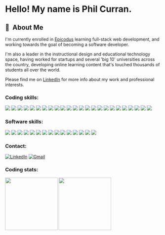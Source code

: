 # Hello!  My name is Phil Curran.

## 📖 &nbsp;About Me

I'm currently enrolled in <a href="https://www.epicodus.com/" target="_blank">Epicodus</a> learning full-stack web development, and working towards the goal of becoming a software developer.

I'm also a leader in the instructional design and educational technology space, having worked for startups and several 'big 10' universities across the country, developing online learning content that's touched thousands of students all over the world.

Please find me on <a href="https://www.linkedin.com/in/philcurran/" target="_blank">LinkedIn</a> for more info about my work and professional interests.

### **Coding skills:**

<span><img src="https://img.shields.io/badge/Bootstrap-white?style=for-the-badge&logo=bootstrap&logoColor=563D7C"/></span>
<span><img src="https://img.shields.io/badge/Bulma-white?style=for-the-badge&logo=bulma&logoColor=563D7C" /></span>
<span><img src="https://img.shields.io/badge/C%23-white?style=for-the-badge&logo=c-sharp&logoColor=239120"/></span>
<span><img src="https://img.shields.io/badge/CSS3-white?style=for-the-badge&logo=css3&logoColor=1572B6"/></span>
<span><img src="https://img.shields.io/badge/GIT-white?style=for-the-badge&logo=git&logoColor=E44C30"/></span>
<span><img src="https://img.shields.io/badge/GitHub-white?style=for-the-badge&logo=github&logoColor=black"/></span>
<span><img src="https://img.shields.io/badge/HTML5-white?style=for-the-badge&logo=html5&logoColor=E34F26"/></span>
<span><img src="https://img.shields.io/badge/JavaScript-white?style=for-the-badge&logo=javascript&logoColor=f0db4f"/></span>
<span><img src="https://img.shields.io/badge/Jest-white?style=for-the-badge&logo=jest&logoColor=C21325"/></span>
<span><img src="https://img.shields.io/badge/JetBrains-white?style=for-the-badge&logo=jetbrains&logoColor=563D7C" /></span>
<span><img src="https://img.shields.io/badge/jQuery-white?style=for-the-badge&logo=jquery&logoColor=0769AD"/></span>
<span><img src="https://img.shields.io/badge/json-white?style=for-the-badge&logo=json&logoColor=5E5C5C"/></span>
<span><img src="https://img.shields.io/badge/Markdown-white?style=for-the-badge&logo=markdown&logoColor=black"/></span>
<span><img src="https://img.shields.io/badge/MySQL-white?style=for-the-badge&logo=mysql&logoColor=005C84"/></span>
<span><img src="https://img.shields.io/badge/.NET-white?style=for-the-badge&logo=dotnet&logoColor=512BD4"/></span>
<span><img src="https://img.shields.io/badge/Node.js-white?style=for-the-badge&logo=nodedotjs&logoColor=339933"/></span>
<span><img src="https://img.shields.io/badge/npm-white?style=for-the-badge&logo=npm&logoColor=CB3837"/></span>
<span><img src="https://img.shields.io/badge/Postman-white?style=for-the-badge&logo=Postman&logoColor=FF6C37"/></span>
<span><img src="https://img.shields.io/badge/Python-white?style=for-the-badge&logo=python&logoColor=563D7C" /></span>
<span><img src="https://img.shields.io/badge/Raspberry%20Pi-white?style=for-the-badge&logo=Raspberry%20Pi&logoColor=A22846"/></span>
<span><img src="https://img.shields.io/badge/React-white?style=for-the-badge&logo=react&logoColor=black"/></span>
<span><img src="https://img.shields.io/badge/VisualStudio-white?style=for-the-badge&logo=visualstudio&logoColor=563D7C" /></span>
<span><img src="https://img.shields.io/badge/Visual_Studio_Code-white?style=for-the-badge&logo=visual%20studio%20code&logoColor=0078D4"/></span>
<span><img src="https://img.shields.io/badge/Webpack-white?style=for-the-badge&logo=Webpack&logoColor=8DD6F9"/></span>

### **Software skills:**

<span><img src="https://img.shields.io/badge/Adobe%20Creative%20Cloud-white?style=for-the-badge&logo=Adobe%20Creative%20Cloud&logoColor=DA1F26"/></span>
<span><img src="https://img.shields.io/badge/Adobe%20after%20affects-white?style=for-the-badge&logo=Adobe%20after%20effects&logoColor=CF96FD"/></span>
<span><img src="https://img.shields.io/badge/Adobe%20Premiere%20Pro-white?style=for-the-badge&logo=Adobe%20Premiere%20Pro&logoColor=9999FF"/></span>
<span><img src="https://img.shields.io/badge/Audacity-white?style=for-the-badge&logo=audacity&logoColor=225bff"/></span>
<span><img src="https://img.shields.io/badge/Discord-white?style=for-the-badge&logo=discord&logoColor=5865F2"/></span>
<span><img src="https://img.shields.io/badge/Figma-white?style=for-the-badge&logo=figma&logoColor=563D7C" /></span>
<span><img src="https://img.shields.io/badge/GoogleCloud-white?style=for-the-badge&logo=googlecloud&logoColor=563D7C" /></span>
<span><img src="https://img.shields.io/badge/Google%20Meet-white?style=for-the-badge&logo=google-meet&logoColor=00897B"/></span>
<span><img src="https://img.shields.io/badge/Linux-white?style=for-the-badge&logo=linux&logoColor=563D7C" /></span>
<span><img src="https://img.shields.io/badge/mac%20os-white?style=for-the-badge&logo=apple&logoColor=black"/></span>
<span><img src="https://img.shields.io/badge/Sketch-white?style=for-the-badge&logo=sketch&logoColor=FFB387"/></span>
<span><img src="https://img.shields.io/badge/Slack-white?style=for-the-badge&logo=slack&logoColor=563D7C" /></span>
<span><img src="https://img.shields.io/badge/Ubuntu-white?style=for-the-badge&logo=ubuntu&logoColor=563D7C" /></span>
<span><img src="https://img.shields.io/badge/Windows-white?style=for-the-badge&logo=windows&logoColor=563D7C" /></span>
<span><img src="https://img.shields.io/badge/Zoom-white?style=for-the-badge&logo=zoom&logoColor=2D8CFF"/></span>

### **Contact:**

<a href="https://www.linkedin.com/in/philcurran/"><img alt="LinkedIn" src="https://img.shields.io/badge/LinkedIn-white?style=for-the-badge&logo=linkedin&logoColor=1572B6"/></a>
<a href="mailto:pecurran@hotmail.com"><img alt="Gmail" src="https://img.shields.io/badge/Gmail-white?style=for-the-badge&logo=gmail&logoColor=D14836" /></a>

### **Coding stats:**

<img align="left" height="170px" src="https://github-readme-stats.vercel.app/api?username=phil-curran&show_icons=true&theme=tokyonight" />
<img align="left" height="170px" src="https://github-readme-stats.vercel.app/api/top-langs/?username=phil-curran&layout=compact&theme=tokyonight" /><br>
